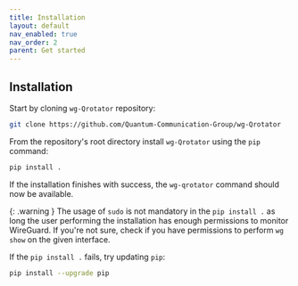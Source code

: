 ```yaml
---
title: Installation
layout: default
nav_enabled: true
nav_order: 2
parent: Get started
---
```


## Installation

Start by cloning `wg-Qrotator` repository:

```bash
git clone https://github.com/Quantum-Communication-Group/wg-Qrotator
```

From the repository's root directory install `wg-Qrotator` using the `pip` command:

```bash
pip install .
```

If the installation finishes with success, the `wg-qrotator` command should now be available.

{: .warning }
The usage of `sudo` is not mandatory in the `pip install .` as long the user performing the installation has enough permissions to monitor WireGuard. If you're not sure, check if you have permissions to perform `wg show` on the given interface.

If the `pip install .` fails, try updating `pip`:

```bash
pip install --upgrade pip
```

